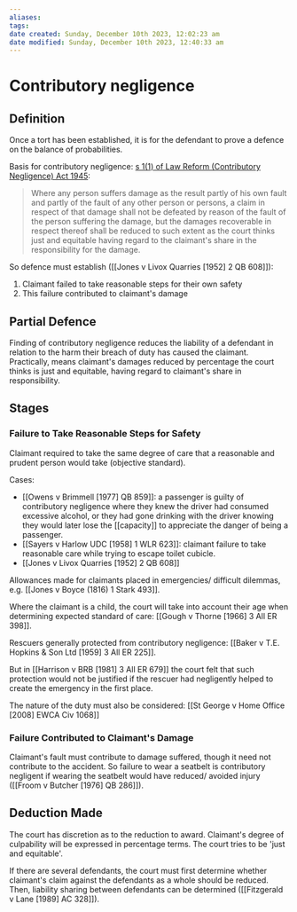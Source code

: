 ```yaml
---
aliases: 
tags: 
date created: Sunday, December 10th 2023, 12:02:23 am
date modified: Sunday, December 10th 2023, 12:40:33 am
---
```


# Contributory negligence

## Definition

Once a tort has been established, it is for the defendant to prove a defence on the balance of probabilities.

Basis for contributory negligence: [s 1(1) of Law Reform (Contributory Negligence) Act 1945](https://www.legislation.gov.uk/ukpga/Geo6/8-9/28/section/1):

> Where any person suffers damage as the result partly of his own fault and partly of the fault of any other person or persons, a claim in respect of that damage shall not be defeated by reason of the fault of the person suffering the damage, but the damages recoverable in respect thereof shall be reduced to such extent as the court thinks just and equitable having regard to the claimant's share in the responsibility for the damage.

So defence must establish ([[Jones v Livox Quarries [1952] 2 QB 608]]):

1. Claimant failed to take reasonable steps for their own safety
2. This failure contributed to claimant's damage

## Partial Defence

Finding of contributory negligence reduces the liability of a defendant in relation to the harm their breach of duty has caused the claimant. Practically, means claimant's damages reduced by percentage the court thinks is just and equitable, having regard to claimant's share in responsibility.

## Stages

### Failure to Take Reasonable Steps for Safety

Claimant required to take the same degree of care that a reasonable and prudent person would take (objective standard).

Cases:

- [[Owens v Brimmell [1977] QB 859]]: a passenger is guilty of contributory negligence where they knew the driver had consumed excessive alcohol, or they had gone drinking with the driver knowing they would later lose the [[capacity]] to appreciate the danger of being a passenger.
- [[Sayers v Harlow UDC [1958] 1 WLR 623]]: claimant failure to take reasonable care while trying to escape toilet cubicle.
- [[Jones v Livox Quarries [1952] 2 QB 608]]

Allowances made for claimants placed in emergencies/ difficult dilemmas, e.g. [[Jones v Boyce (1816) 1 Stark 493]].

Where the claimant is a child, the court will take into account their age when determining expected standard of care: [[Gough v Thorne [1966] 3 All ER 398]].

Rescuers generally protected from contributory negligence: [[Baker v T.E. Hopkins & Son Ltd [1959] 3 All ER 225]].

But in [[Harrison v BRB [1981] 3 All ER 679]] the court felt that such protection would not be justified if the rescuer had negligently helped to create the emergency in the first place.

The nature of the duty must also be considered: [[St George v Home Office [2008] EWCA Civ 1068]]

### Failure Contributed to Claimant's Damage

Claimant's fault must contribute to damage suffered, though it need not contribute to the accident. So failure to wear a seatbelt is contributory negligent if wearing the seatbelt would have reduced/ avoided injury ([[Froom v Butcher [1976] QB 286]]).

## Deduction Made

The court has discretion as to the reduction to award. Claimant's degree of culpability will be expressed in percentage terms. The court tries to be 'just and equitable'.

If there are several defendants, the court must first determine whether claimant's claim against the defendants as a whole should be reduced. Then, liability sharing between defendants can be determined ([[Fitzgerald v Lane [1989] AC 328]]).
